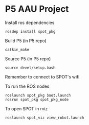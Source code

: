 # P5 AAU Project

Install ros dependencies

```
rosdep install spot_pkg
```
Build P5 (in P5 repo)

```
catkin_make
```

Source P5 (in P5 repo)

```
source devel/setup.bash
```
Remember to connect to SPOT's wifi

To run the ROS nodes

```
roslaunch spot_pkg boot.launch
rosrun spot_pkg spot_pkg_node
```

To open SPOT in rviz
```
roslaunch spot_viz view_robot.launch
```



